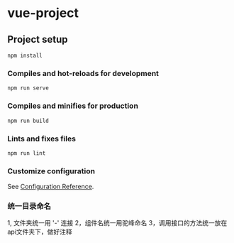 # vue-project

## Project setup
```
npm install
```

### Compiles and hot-reloads for development
```
npm run serve
```

### Compiles and minifies for production
```
npm run build
```

### Lints and fixes files
```
npm run lint
```

### Customize configuration
See [Configuration Reference](https://cli.vuejs.org/config/).
### 统一目录命名
1, 文件夹统一用 '-' 连接
2，组件名统一用驼峰命名
3，调用接口的方法统一放在api文件夹下，做好注释
